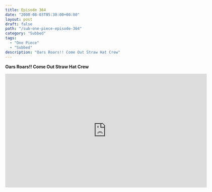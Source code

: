 ```yaml
---
title: Episode 364
date: "2008-08-03T05:30:00+00:00"
layout: post
draft: false
path: "/sub-one-piece-episode-364"
category: "Subbed"
tags:
  - "One Piece"
  - "Subbed"
description: "Oars Roars!! Come Out Straw Hat Crew"
---
```


**Oars Roars!! Come Out Straw Hat Crew**

<iframe width="640" height="360" src="https://www.rapidvideo.com/e/FXV0N4NTG9" frameborder="0" marginwidth=0 marginheight=0 scrolling=no allowfullscreen></iframe>

